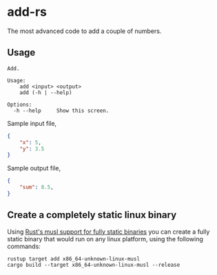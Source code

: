 # add-rs

The most advanced code to add a couple of numbers.

## Usage

```
Add.

Usage:
    add <input> <output>
    add (-h | --help)

Options:
  -h --help     Show this screen.
```

Sample input file,

```json
{
    "x": 5,
    "y": 3.5
}
```

Sample output file,

```json
{
    "sum": 8.5,
}
```

## Create a completely static linux binary

Using [Rust's musl support for fully static binaries][rust-musl] you can
create a fully static binary that would run on any linux platform, using
the following commands:

```
rustup target add x86_64-unknown-linux-musl
cargo build --target x86_64-unknown-linux-musl --release
```

[rust-musl]: https://doc.rust-lang.org/edition-guide/rust-2018/platform-and-target-support/musl-support-for-fully-static-binaries.html
